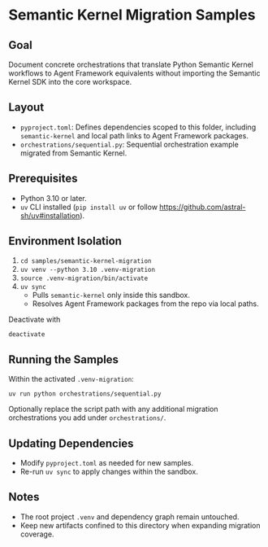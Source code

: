 # Semantic Kernel Migration Samples

## Goal
Document concrete orchestrations that translate Python Semantic Kernel workflows to Agent Framework equivalents without importing the Semantic Kernel SDK into the core workspace.

## Layout
- `pyproject.toml`: Defines dependencies scoped to this folder, including `semantic-kernel` and local path links to Agent Framework packages.
- `orchestrations/sequential.py`: Sequential orchestration example migrated from Semantic Kernel.

## Prerequisites
- Python 3.10 or later.
- `uv` CLI installed (`pip install uv` or follow https://github.com/astral-sh/uv#installation).

## Environment Isolation
1. `cd samples/semantic-kernel-migration`
2. `uv venv --python 3.10 .venv-migration`
3. `source .venv-migration/bin/activate`
4. `uv sync`
   - Pulls `semantic-kernel` only inside this sandbox.
   - Resolves Agent Framework packages from the repo via local paths.

Deactivate with
```
deactivate
```

## Running the Samples
Within the activated `.venv-migration`:
```
uv run python orchestrations/sequential.py
```
Optionally replace the script path with any additional migration orchestrations you add under `orchestrations/`.

## Updating Dependencies
- Modify `pyproject.toml` as needed for new samples.
- Re-run `uv sync` to apply changes within the sandbox.

## Notes
- The root project `.venv` and dependency graph remain untouched.
- Keep new artifacts confined to this directory when expanding migration coverage.
